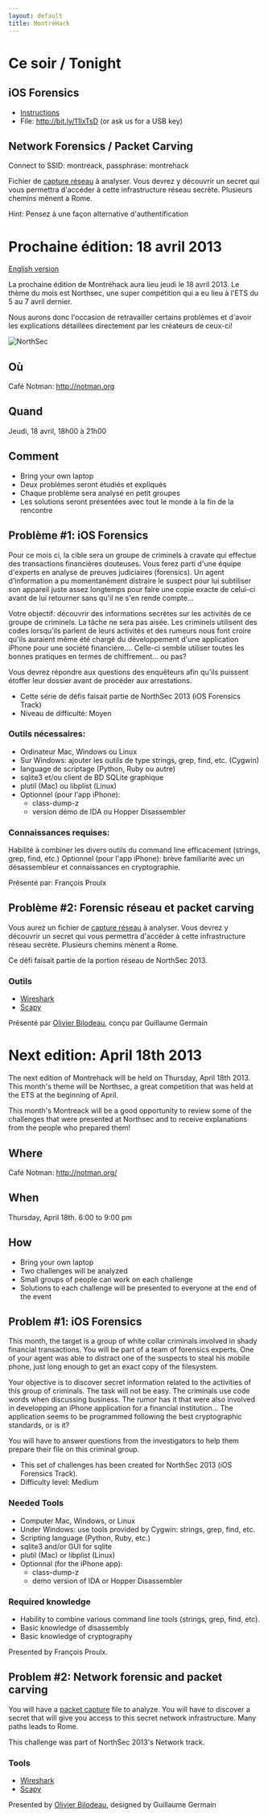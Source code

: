 ```yaml
---
layout: default
title: MontréHack
---
```


# Ce soir / Tonight

## iOS Forensics

* [Instructions](https://github.com/montrehack/slides/raw/master/res/13-04/ios.txt)
* File: http://bit.ly/11lxTsD (or ask us for a USB key)

## Network Forensics / Packet Carving

Connect to SSID: montreack, passphrase: montrehack

Fichier de [capture réseau](https://github.com/montrehack/slides/raw/master/res/13-04/network.pcap)
à analyser. Vous devrez y découvrir un secret qui vous permettra d'accéder à
cette infrastructure réseau secrète. Plusieurs chemins mènent a Rome.

Hint: Pensez à une façon alternative d'authentification

# Prochaine édition: 18 avril 2013
[English version](#english)

La prochaine édition de Montréhack aura lieu jeudi le 18 avril 2013.  Le thème du mois est Northsec, une super compétition qui a eu lieu à l'ETS du 5 au 7 avril dernier.  

Nous aurons donc l'occasion de retravailler certains problèmes et d'avoir les explications détaillées directement par les créateurs de ceux-ci!

![NorthSec](/images/nsec_logo.png)

## Où
Café Notman: http://notman.org

## Quand
Jeudi, 18 avril, 18h00 à 21h00

## Comment
* Bring your own laptop
* Deux problèmes seront étudiés et expliqués
* Chaque problème sera analysé en petit groupes
* Les solutions seront présentées avec tout le monde à la fin de la rencontre

## Problème #1: iOS Forensics
Pour ce mois ci, la cible sera un groupe de criminels à cravate qui effectue des transactions financières douteuses. Vous ferez parti d'une équipe d'experts en analyse de preuves judiciaires (forensics). Un agent d'information a pu momentanément distraire le suspect pour lui subtiliser son appareil juste assez longtemps pour faire une copie exacte de celui-ci avant de lui retourner sans qu'il ne s'en rende compte... 

Votre objectif: découvrir des informations secrètes sur les activités de ce groupe de criminels. La tâche ne sera pas aisée. Les criminels utilisent des codes lorsqu'ils parlent de leurs activités et des rumeurs nous font croire qu'ils auraient même été chargé du développement d'une application iPhone pour une société financière.... Celle-ci semble utiliser toutes les bonnes pratiques en termes de chiffrement... ou pas? 

Vous devrez répondre aux questions des enquêteurs afin qu'ils puissent étoffer leur dossier avant de procéder aux arrestations.

* Cette série de défis faisait partie de NorthSec 2013 (iOS Forensics Track)
* Niveau de difficulté: Moyen

### Outils nécessaires:
* Ordinateur Mac, Windows ou Linux
* Sur Windows: ajouter les outils de type strings, grep, find, etc. (Cygwin)
* language de scriptage (Python, Ruby ou autre)
* sqlite3 et/ou client de BD SQLite graphique
* plutil (Mac) ou libplist (Linux) 
* Optionnel (pour l'app iPhone): 
    * class-dump-z
    * version démo de IDA ou Hopper Disassembler

### Connaissances requises:
Habilité à combiner les divers outils du command line efficacement (strings, grep, find, etc.)
Optionnel (pour l'app iPhone): brève familiarité avec un désassembleur et connaissances en cryptographie.

Présenté par: François Proulx


## Problème #2: Forensic réseau et packet carving
Vous aurez un fichier de [capture réseau](http://en.wikipedia.org/wiki/Pcap)
à analyser. Vous devrez y découvrir un secret qui vous permettra d'accéder à
cette infrastructure réseau secrète. Plusieurs chemins mènent a Rome.

Ce défi faisait partie de la portion réseau de NorthSec 2013.

### Outils
* [Wireshark](http://wireshark.org)
* [Scapy](http://www.secdev.org/projects/scapy/)

Présenté par [Olivier Bilodeau](http://twitter.com/obilodeau), conçu par
Guillaume Germain


<a id="english"></a>
# Next edition: April 18th 2013

The next edition of Montrehack will be held on Thursday, April 18th 2013.  This month's theme will be Northsec, a great competition that was held at the ETS at the beginning of April.

This month's Montreack will be a good opportunity to review some of the challenges that were presented at Northsec and to receive explanations from the people who prepared them!

## Where
Café Notman: http://notman.org/

## When
Thursday, April 18th. 6:00 to 9:00 pm

## How
* Bring your own laptop
* Two challenges will be analyzed
* Small groups of people can work on each challenge
* Solutions to each challenge will be presented to everyone at the end of the event

## Problem #1: iOS Forensics
This month, the target is a group of white collar criminals involved in shady financial transactions.  You will be part of a team of forensics experts.  One of your agent was able to distract one of the suspects to steal his mobile phone, just long enough to get an exact copy of the filesystem.

Your objective is to discover secret information related to the activities of this group of criminals.  The task will not be easy.  The criminals use code words when discussing business.  The rumor has it that were also involved in developping an iPhone application for a financial institution...  The application seems to be programmed following the best cryptographic standards, or is it?

You will have to answer questions from the investigators to help them prepare their file on this criminal group.

* This set of challenges has been created for NorthSec 2013 (iOS Forensics Track).
* Difficulty level: Medium

### Needed Tools
* Computer Mac, Windows, or Linux
* Under Windows: use tools provided by Cygwin: strings, grep, find, etc.
* Scripting language (Python, Ruby, etc.)
* sqlite3 and/or GUI for sqlite
* plutil (Mac) or libplist (Linux)
* Optionnal (for the iPhone app):
    * class-dump-z
    * demo version of IDA or Hopper Disassembler

### Required knowledge
* Hability to combine various command line tools (strings, grep, find, etc).
* Basic knowledge of disassembly
* Basic knowledge of cryptography

Presented by François Proulx.

## Problem #2: Network forensic and packet carving
You will have a [packet capture](http://en.wikipedia.org/wiki/Pcap) file to
analyze. You will have to discover a secret that will give you access to this
secret network infrastructure. Many paths leads to Rome.

This challenge was part of NorthSec 2013's Network track.

### Tools
* [Wireshark](http://wireshark.org)
* [Scapy](http://www.secdev.org/projects/scapy/)

Presented by [Olivier Bilodeau](http://twitter.com/obilodeau), designed by
Guillaume Germain
